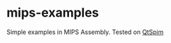 mips-examples
=============

Simple examples in MIPS Assembly. Tested on [QtSpim](http://spimsimulator.sourceforge.net/)